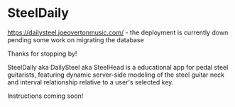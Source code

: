 # SteelDaily

https://dailysteel.joeovertonmusic.com/ - the deployment is currently down pending some work on migrating the database

Thanks for stopping by!

SteelDaily aka DailySteel aka SteelHead is a educational app for pedal steel guitarists, featuring dynamic server-side modeling of the steel guitar neck and interval relationship relative to a user's selected key.

Instructions coming soon!
